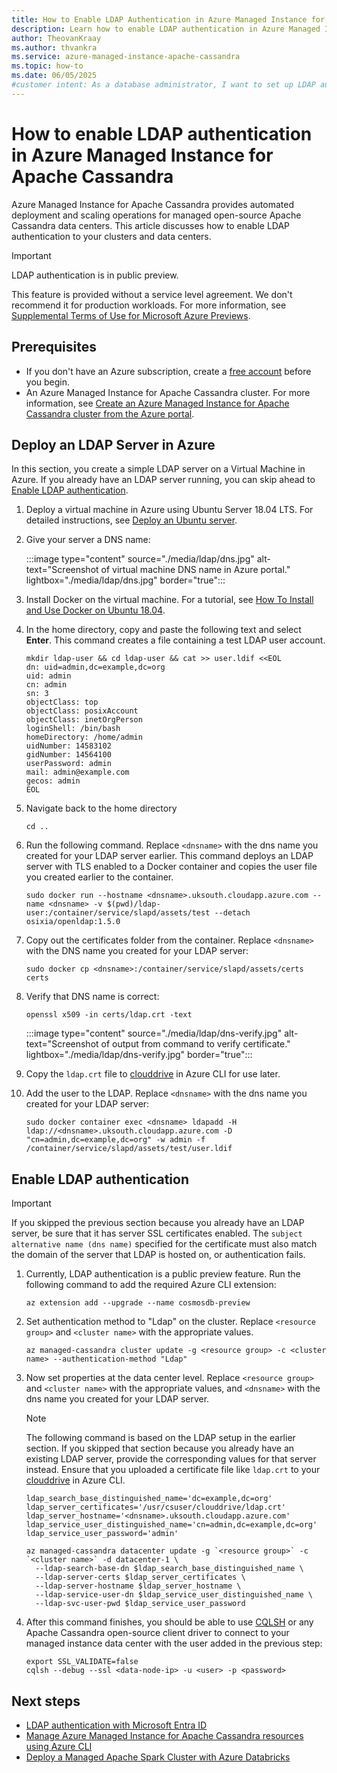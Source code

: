 ```yaml
---
title: How to Enable LDAP Authentication in Azure Managed Instance for Apache Cassandra
description: Learn how to enable LDAP authentication in Azure Managed Instance for Apache Cassandra in your clusters and data centers.
author: TheovanKraay
ms.author: thvankra
ms.service: azure-managed-instance-apache-cassandra
ms.topic: how-to
ms.date: 06/05/2025
#customer intent: As a database administrator, I want to set up LDAP authentication in Azure Managed Instance for Apache Cassandra.
---
```


# How to enable LDAP authentication in Azure Managed Instance for Apache Cassandra

Azure Managed Instance for Apache Cassandra provides automated deployment and scaling operations for managed open-source Apache Cassandra data centers. This article discusses how to enable LDAP authentication to your clusters and data centers. 

> [!IMPORTANT]
> LDAP authentication is in public preview.
>
> This feature is provided without a service level agreement. We don't recommend it for production workloads. For more information, see [Supplemental Terms of Use for Microsoft Azure Previews](https://azure.microsoft.com/support/legal/preview-supplemental-terms/).

## Prerequisites

- If you don't have an Azure subscription, create a [free account](https://azure.microsoft.com/free/?WT.mc_id=A261C142F) before you begin.
- An Azure Managed Instance for Apache Cassandra cluster. For more information, see [Create an Azure Managed Instance for Apache Cassandra cluster from the Azure portal](create-cluster-portal.md).

## Deploy an LDAP Server in Azure

In this section, you create a simple LDAP server on a Virtual Machine in Azure. If you already have an LDAP server running, you can skip ahead to [Enable LDAP authentication](ldap.md#enable-ldap-authentication). 

1. Deploy a virtual machine in Azure using Ubuntu Server 18.04 LTS. For detailed instructions, see [Deploy an Ubuntu server](visualize-prometheus-grafana.md#deploy-an-ubuntu-server).

1. Give your server a DNS name:

   :::image type="content" source="./media/ldap/dns.jpg" alt-text="Screenshot of virtual machine DNS name in Azure portal." lightbox="./media/ldap/dns.jpg" border="true":::

1. Install Docker on the virtual machine. For a tutorial, see [How To Install and Use Docker on Ubuntu 18.04](https://www.digitalocean.com/community/tutorials/how-to-install-and-use-docker-on-ubuntu-18-04).

1. In the home directory, copy and paste the following text and select **Enter**. This command creates a file containing a test LDAP user account.

    ```shell
    mkdir ldap-user && cd ldap-user && cat >> user.ldif <<EOL
    dn: uid=admin,dc=example,dc=org
    uid: admin
    cn: admin
    sn: 3
    objectClass: top
    objectClass: posixAccount
    objectClass: inetOrgPerson
    loginShell: /bin/bash
    homeDirectory: /home/admin
    uidNumber: 14583102
    gidNumber: 14564100
    userPassword: admin
    mail: admin@example.com
    gecos: admin
    EOL 
    ```

1. Navigate back to the home directory

    ```shell
    cd ..
    ```

1. Run the following command. Replace `<dnsname>` with the dns name you created for your LDAP server earlier. This command deploys an LDAP server with TLS enabled to a Docker container and copies the user file you created earlier to the container.  
    
    ```shell
    sudo docker run --hostname <dnsname>.uksouth.cloudapp.azure.com --name <dnsname> -v $(pwd)/ldap-user:/container/service/slapd/assets/test --detach osixia/openldap:1.5.0
    ```

1. Copy out the certificates folder from the container. Replace `<dnsname>` with the DNS name you created for your LDAP server:

    ```shell
    sudo docker cp <dnsname>:/container/service/slapd/assets/certs certs
    ```

1. Verify that DNS name is correct:

    ```shell
    openssl x509 -in certs/ldap.crt -text
    ```

   :::image type="content" source="./media/ldap/dns-verify.jpg" alt-text="Screenshot of output from command to verify certificate." lightbox="./media/ldap/dns-verify.jpg" border="true":::

1. Copy the `ldap.crt` file to [clouddrive](/azure/cloud-shell/persisting-shell-storage) in Azure CLI for use later. 

1. Add the user to the LDAP. Replace `<dnsname>` with the dns name you created for your LDAP server:

    ```shell
    sudo docker container exec <dnsname> ldapadd -H ldap://<dnsname>.uksouth.cloudapp.azure.com -D "cn=admin,dc=example,dc=org" -w admin -f /container/service/slapd/assets/test/user.ldif
    ```

## Enable LDAP authentication

> [!IMPORTANT]
> If you skipped the previous section because you already have an LDAP server, be sure that it has server SSL certificates enabled. The `subject alternative name (dns name)` specified for the certificate must also match the domain of the server that LDAP is hosted on, or authentication fails.  

1. Currently, LDAP authentication is a public preview feature. Run the following command to add the required Azure CLI extension:

   ```azurecli-interactive
   az extension add --upgrade --name cosmosdb-preview
   ```

1. Set authentication method to "Ldap" on the cluster. Replace `<resource group>` and `<cluster name>` with the appropriate values.

   ```azurecli-interactive
   az managed-cassandra cluster update -g <resource group> -c <cluster name> --authentication-method "Ldap"
   ```

1. Now set properties at the data center level. Replace `<resource group>` and `<cluster name>` with the appropriate values, and `<dnsname>` with the dns name you created for your LDAP server.

   > [!NOTE]
   > The following command is based on the LDAP setup in the earlier section. If you skipped that section because you already have an existing LDAP server, provide the corresponding values for that server instead. Ensure that you uploaded a certificate file like `ldap.crt` to your [clouddrive](/azure/cloud-shell/persisting-shell-storage) in Azure CLI.

   ```azurecli-interactive
   ldap_search_base_distinguished_name='dc=example,dc=org'
   ldap_server_certificates='/usr/csuser/clouddrive/ldap.crt'
   ldap_server_hostname='<dnsname>.uksouth.cloudapp.azure.com'
   ldap_service_user_distinguished_name='cn=admin,dc=example,dc=org'
   ldap_service_user_password='admin'
    
   az managed-cassandra datacenter update -g `<resource group>` -c `<cluster name>` -d datacenter-1 \
     --ldap-search-base-dn $ldap_search_base_distinguished_name \
     --ldap-server-certs $ldap_server_certificates \
     --ldap-server-hostname $ldap_server_hostname \
     --ldap-service-user-dn $ldap_service_user_distinguished_name \
     --ldap-svc-user-pwd $ldap_service_user_password
   ```

1. After this command finishes, you should be able to use [CQLSH](https://cassandra.apache.org/doc/stable/cassandra/managing/tools/cqlsh.html) or any Apache Cassandra open-source client driver to connect to your managed instance data center with the user added in the previous step:

   ```shell
   export SSL_VALIDATE=false
   cqlsh --debug --ssl <data-node-ip> -u <user> -p <password>
   ```

## Next steps

- [LDAP authentication with Microsoft Entra ID](/azure/active-directory/fundamentals/auth-ldap)
- [Manage Azure Managed Instance for Apache Cassandra resources using Azure CLI](manage-resources-cli.md)
- [Deploy a Managed Apache Spark Cluster with Azure Databricks](deploy-cluster-databricks.md)

